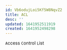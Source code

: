 ```yaml
---
id: Vb6odujLoi5Kf5W8NqvZ2
title: ACL
desc: ''
updated: 1641952511919
created: 1641952498298
---
```


`A`ccess `C`ontrol `L`ist
